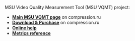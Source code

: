 MSU Video Quality Measurement Tool (MSU VQMT) project:
* [**Main MSU VQMT page**](https://compression.ru/vqmt) on compression.ru
* [**Download & Purchase**](https://compression.ru/vqmt-pro) on compression.ru
* [**Online help**](/vqmt/vqmt-doc-toc)
* [**Metrics reference**](/vqmt/metrics)


